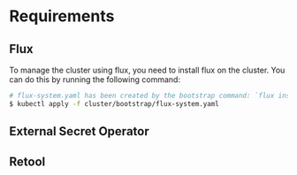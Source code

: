 # Requirements

## Flux

To manage the cluster using flux, you need to install flux on the cluster. You can do this by running the following command:

```bash
# flux-system.yaml has been created by the bootstrap command: `flux install --export > cluster/bootstrap/flux-system.yaml`
$ kubectl apply -f cluster/bootstrap/flux-system.yaml
```

## External Secret Operator

## Retool
